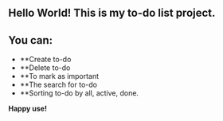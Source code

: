 
## Hello World! This is my to-do list project.


## You can:
* **Create to-do
* **Delete to-do
* **To mark as important
* **The search for to-do
* **Sorting to-do by all, active, done.


**Happy use!**
